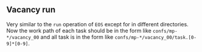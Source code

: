 ## Vacancy run

Very similar to the `run` operation of `EOS` except for in different directories. Now the work path of each task should be in the form like `confs/mp-*/vacancy_00` and all task is in the form like `confs/mp-*/vacancy_00/task.[0-9]*[0-9]`.
